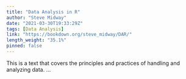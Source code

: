 ```yaml
---
title: "Data Analysis in R"
author: "Steve Midway"
date: "2021-03-30T19:33:29Z"
tags: [Data Analysis]
link: "https://bookdown.org/steve_midway/DAR/"
length_weight: "35.1%"
pinned: false
---
```


This is a text that covers the principles and practices of handling and analyzing data. ...
